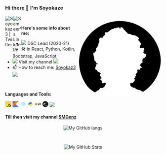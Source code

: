 ### Hi there 👋  I'm  Soyokaze <!--Updating soon--> 

<a href="https://twitter.com/Soyokaz3"><img align="left" alt="Soyokaz3 | Twitter" width="26px" src="https://cdn.jsdelivr.net/npm/simple-icons@v3/icons/twitter.svg" /></a>    <a href="www.linkedin.com/in/sameer-aka-soyokaze/"><img align="left" alt="Sameer's LinkdeIN" width="26px" src="https://cdn.jsdelivr.net/npm/simple-icons@v3/icons/linkedin.svg" /></a>

<br>

 <img align="right" height="250" style="border-radius:250px" alt="GIF" src="pic2.png" />
 
 **Here's some info about me:**
 
- <code><img height="14" src="https://developers.google.com/site-assets/images/home/google_developers_logo.png"></code> DSC Lead (2020-21)
- 🛠 in React, Python, Kotlin, Bootstrap, JavaScript
- <code><img height="20" src="https://i.pinimg.com/originals/de/1c/91/de1c91788be0d791135736995109272a.png"></code> Visit my channel <a href="https://www.youtube.com/channel/UCcpucKis7NqCR7cy2Hl2Qpg?sub_confirmation=1"><code><img height="20" src="https://smgenz.me/media/icons/transparentSMG.png"></code></a>
- 📫 How to reach me: [Soyokaz3 <code><img height="14" src="https://3.bp.blogspot.com/-NxouMmz2bOY/T8_ac97cesI/AAAAAAAAGg0/e3vY1_bdnbE/s320/Twitter+logo+2012.png"></code>](https://twitter.com/Soyokaz3) 

<br>

**Languages and Tools:**  

<span><code><img height="20" src="https://raw.githubusercontent.com/github/explore/80688e429a7d4ef2fca1e82350fe8e3517d3494d/topics/javascript/javascript.png"></code>
<code><img height="20" src="https://raw.githubusercontent.com/github/explore/80688e429a7d4ef2fca1e82350fe8e3517d3494d/topics/kotlin/kotlin.png"></code>
<code><img height="20" src="https://raw.githubusercontent.com/github/explore/80688e429a7d4ef2fca1e82350fe8e3517d3494d/topics/react/react.png"></code>
<code><img height="20" src="https://raw.githubusercontent.com/github/explore/80688e429a7d4ef2fca1e82350fe8e3517d3494d/topics/python/python.png"></code>
<code><img height="20" src="https://raw.githubusercontent.com/github/explore/80688e429a7d4ef2fca1e82350fe8e3517d3494d/topics/git/git.png"></code>
<code><img height="20" src="https://raw.githubusercontent.com/github/explore/80688e429a7d4ef2fca1e82350fe8e3517d3494d/topics/terminal/terminal.png"></code> <code><img height="20" src="https://seeklogo.com/images/V/visual-studio-code-logo-284BC24C39-seeklogo.com.png"></code></span>

#### Till then visit my channel [SMGenz](https://www.youtube.com/c/SMGenz?sub_confirmation=1)<br>



<p align="center">
  <img src="https://github-readme-stats.vercel.app/api/top-langs/?username=soyo-kaze&layout=compact" alt="My GitHub langs">
</p>
<br>

<p align="center">  
  <img src="https://github-readme-stats.vercel.app/api/?username=soyo-kaze&show_icons=true" alt="My GitHub Stats">  
</p>
<!--
**soyo-kaze/soyo-kaze** is a ✨ _special_ ✨ repository because its `README.md` (this file) appears on your GitHub profile.

Here are some ideas to get you started:

- 🔭 I’m currently working on ...
- 🌱 I’m currently learning ...
- 👯 I’m looking to collaborate on ...
- 🤔 I’m looking for help with ...
- 💬 Ask me about ...
- 📫 How to reach me: ...
- 😄 Pronouns: ...
- ⚡ Fun fact: ...
-->
